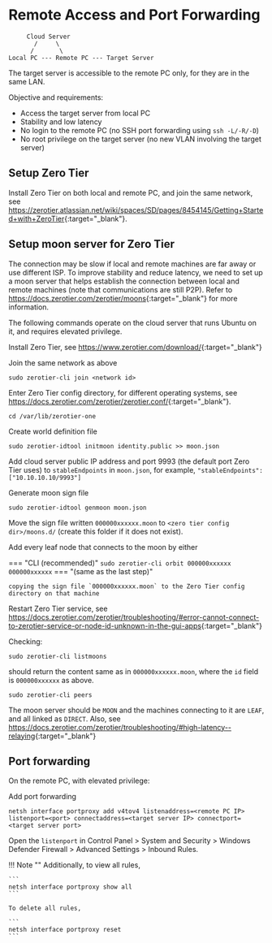 # Remote Access and Port Forwarding

```
     Cloud Server
       /     \
      /       \
Local PC --- Remote PC --- Target Server
```

The target server is accessible to the remote PC only, for they are in the same LAN.

Objective and requirements:

* Access the target server from local PC
* Stability and low latency
* No login to the remote PC (no SSH port forwarding using `ssh -L/-R/-D`)
* No root privilege on the target server (no new VLAN involving the target server)


## Setup Zero Tier

Install Zero Tier on both local and remote PC, and join the same network, see <https://zerotier.atlassian.net/wiki/spaces/SD/pages/8454145/Getting+Started+with+ZeroTier>{:target="_blank"}.


## Setup moon server for Zero Tier

The connection may be slow if local and remote machines are far away or use different ISP. To improve stability and reduce latency, we need to set up a moon server that helps establish the connection between local and remote machines (note that communications are still P2P). Refer to <https://docs.zerotier.com/zerotier/moons>{:target="_blank"} for more information.

The following commands operate on the cloud server that runs Ubuntu on it, and requires elevated privilege.

Install Zero Tier, see <https://www.zerotier.com/download/>{:target="_blank"}

Join the same network as above

```
sudo zerotier-cli join <network id>
```

Enter Zero Tier config directory, for different operating systems, see <https://docs.zerotier.com/zerotier/zerotier.conf/>{:target="_blank"}.

```
cd /var/lib/zerotier-one
```

Create world definition file

```
sudo zerotier-idtool initmoon identity.public >> moon.json
```

Add cloud server public IP address and port 9993 (the default port Zero Tier uses) to `stableEndpoints` in `moon.json`, for example, `"stableEndpoints": ["10.10.10.10/9993"]`


Generate moon sign file

```
sudo zerotier-idtool genmoon moon.json
```

Move the sign file written `000000xxxxxx.moon` to `<zero tier config dir>/moons.d/` (create this folder if it does not exist).

Add every leaf node that connects to the moon by either

=== "CLI (recommended)"
    ```
    sudo zerotier-cli orbit 000000xxxxxx 000000xxxxxx
    ```
=== "(same as the last step)"

    copying the sign file `000000xxxxxx.moon` to the Zero Tier config directory on that machine


Restart Zero Tier service, see <https://docs.zerotier.com/zerotier/troubleshooting/#error-cannot-connect-to-zerotier-service-or-node-id-unknown-in-the-gui-apps>{:target="_blank"}


Checking:

```
sudo zerotier-cli listmoons
```

should return the content same as in `000000xxxxxx.moon`, where the `id` field is `000000xxxxxx` as above.

```
sudo zerotier-cli peers
```

The moon server should be `MOON` and the machines connecting to it are `LEAF`, and all linked as `DIRECT`. Also, see <https://docs.zerotier.com/zerotier/troubleshooting/#high-latency--relaying>{:target="_blank"}


## Port forwarding

On the remote PC, with elevated privilege:

Add port forwarding

```
netsh interface portproxy add v4tov4 listenaddress=<remote PC IP> listenport=<port> connectaddress=<target server IP> connectport=<target server port>
```

Open the `listenport` in Control Panel > System and Security > Windows Defender Firewall > Advanced Settings > Inbound Rules.

!!! Note ""
    Additionally, to view all rules,

    ```
    netsh interface portproxy show all
    ```

    To delete all rules,

    ```
    netsh interface portproxy reset
    ```
